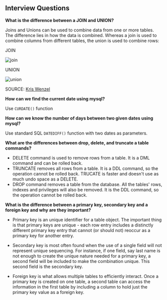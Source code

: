 ## Interview Questions

**What is the difference between a JOIN and UNION?**

Joins and Unions can be used to combine data from one or more tables.  The difference lies in how the data is combined. Whereas a join is used to combine columns from different tables, the union is used to combine rows:

JOIN

![join](https://cloud.githubusercontent.com/assets/13823751/12952637/bdc938de-cfdc-11e5-9750-46e64888ec23.png)

UNION

![union](https://cloud.githubusercontent.com/assets/13823751/12952644/c0e67644-cfdc-11e5-892c-d01e0199e103.png)

SOURCE: [Kris Wenzel](http://www.essentialsql.com/what-is-the-difference-between-a-join-and-a-union/)

**How can we find the current date using mysql?**

Use `CURDATE()` function

**How can we know the number of days between two given dates using mysql?**

Use standard SQL `DATEDIFF()` function with two dates as parameters.

**What are the differences between drop, delete, and truncate a table commands?**
- DELETE command is used to remove rows from a table. It is a DML command and can be rolled back.
- TRUNCATE removes all rows from a table. It is a DDL command, so the operation cannot be rolled back. TRUCATE is faster and doesn't use as much undo space as a DELETE.
- DROP command removes a table from the database. All the tables' rows, indexes and privileges will also be removed. It is the DDL command, so the operation cannot be rolled back.

**What is the difference between a primary key, secondary key and a foreign key and why are they important?**
- Primary key is an unique identifier for a table object. The important thing is that primary keys are unique - each row entry includes a distinctly different primary key entry that cannot (or should not) reoccur as a primary key for another entry. 

- Secondary key is most often found when the use of a single field will not represent unique sequencing. For instance, if one field, say last name is not enough to create the unique nature needed for a primary key, a second field will be included to make the combination unique. This second field is the secondary key.

- Foreign key is what allows multiple tables to efficiently interact. Once a primary key is created on one table, a second table can access the information in the first table by including a column to hold just the primary key value as a foreign key.

